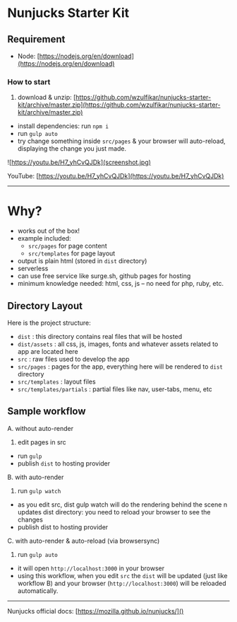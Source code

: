 # Nunjucks Starter Kit

## Requirement
- Node: [https://nodejs.org/en/download](https://nodejs.org/en/download)

### How to start
1. download & unzip: [https://github.com/wzulfikar/nunjucks-starter-kit/archive/master.zip](https://github.com/wzulfikar/nunjucks-starter-kit/archive/master.zip)
- install dependencies: run `npm i`
- run `gulp auto`
- try change something inside `src/pages` & your browser will auto-reload, displaying the change you just made.

![https://youtu.be/H7_yhCvQJDk](screenshot.jpg)

YouTube: [https://youtu.be/H7_yhCvQJDk](https://youtu.be/H7_yhCvQJDk)

---

# Why?
- works out of the box! 
- example included: 
  - `src/pages` for page content
  - `src/templates` for page layout
- output is plain html (stored in `dist` directory)
- serverless
- can use free service like surge.sh, github pages for hosting
- minimum knowledge needed: html, css, js – no need for php, ruby, etc.

## Directory Layout
Here is the project structure:

- `dist` : this directory contains real files that will be hosted
- `dist/assets` : all css, js, images, fonts and whatever assets related to app are located here
- `src` : raw files used to develop the app
- `src/pages` : pages for the app, everything here will be rendered to `dist` directory
- `src/templates` : layout files
- `src/templates/partials` : partial files like nav, user-tabs, menu, etc

## Sample workflow
A. without auto-render

1. edit pages in src
- run `gulp`
- publish `dist` to hosting provider


B. with auto-render

1. run `gulp watch`
- as you edit src, dist gulp watch will do the rendering behind the scene n updates dist directory: you need to reload your browser to see the changes
- publish dist to hosting provider


C. with auto-render & auto-reload (via browsersync)

1. run `gulp auto`
- it will open `http://localhost:3000` in your browser
- using this workflow, when you edit `src` the `dist` will be updated (just like workflow B) and your browser (`http://localhost:3000`) will be reloaded automatically.


---

Nunjucks official docs: [https://mozilla.github.io/nunjucks/]()
